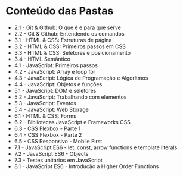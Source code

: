 # Conteúdo das Pastas

- 2.1 - Git & Github: O que é e para que serve
- 2.2 - Git & Github: Entendendo os comandos
- 3.1 - HTML & CSS: Estruturas de página
- 3.2 - HTML & CSS: Primeiros passos em CSS
- 3.3 - HTML & CSS: Seletores e posicionamento
- 3.4 - HTML Semântico
- 4.1 - JavaScript: Primeiros passos
- 4.2 - JavaScript: Array e loop for
- 4.3 - JavaScript: Lógica de Programação e Algorítmos
- 4.4 - JavaScript: Objetos e funções
- 5.1 - JavaScript: DOM e seletores
- 5.2 - JavaScript: Trabalhando com elementos
- 5.3 - JavaScript: Eventos
- 5.4 - JavaScript: Web Storage
- 6.1 - HTML & CSS: Forms
- 6.2 - Bibliotecas JavaScript e Frameworks CSS
- 6.3 - CSS Flexbox - Parte 1
- 6.4 - CSS Flexbox - Parte 2
- 6.5 - CSS Responsivo - Mobile First
- 7.1 - JavaScript ES6 - let, const, arrow functions e template literals
- 7.2 - JavaScript ES6 - Objects
- 7.3 - Testes unitários em JavaScript
- 8.1 - JavaScript ES6 - Introdução a Higher Order Functions
